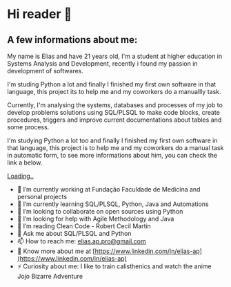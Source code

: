# Hi reader 👋
## A few informations about me:<br>
<p>My name is Elias and have 21 years old, I'm a student at higher education in Systems Analysis and Development, recently i found my passion in development of softwares.</p>
<p>I'm studing Python a lot and finally I finished my first own software in that language, this project its to help me and my coworkers do a manuallly task.</p>
<p>Currently, I'm analysing the systems, databases and processes of my job to develop problems solutions using SQL/PLSQL to make code blocks, create procedures, triggers and improve current documentations about tables and some process.</p>
<p>I'm studying Python a lot too and finally I finished my first own software in that language, this project is to help me and my coworkers do a manual task in automatic form, to see more informations about him, you can check the link a below.</p>
<a href="">Loading..</a>

- 🔭 I’m currently working at Fundação Faculdade de Medicina and personal projects
- 🌱 I’m currently learning SQL/PLSQL, Python, Java and Automations 
- 👯 I’m looking to collaborate on open sources using Python
- 🤔 I’m looking for help with Agile Methodology and Java
- 📖 I’m reading Clean Code - Robert Cecil Martin
- 💬 Ask me about SQL/PLSQL and Python
- 📫 How to reach me: elias.ap.pro@gmail.com
- 📄 Know more about me at [https://www.linkedin.com/in/elias-ap](https://www.linkedin.com/in/elias-ap)
- ⚡ Curiosity about me: I like to train calisthenics and watch the anime Jojo Bizarre Adventure

